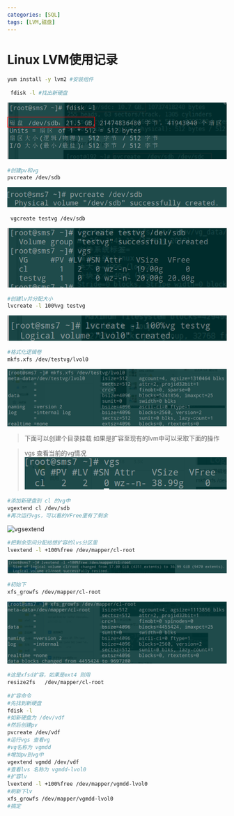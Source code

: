 ```yaml
---
categories: [SQL]
tags: [LVM,磁盘]
---
```



# Linux LVM使用记录

```bash
yum install -y lvm2 #安装组件
```



```bash
 fdisk -l #找出新硬盘
```
![fdisk -l](/upload/201706/lvm1.png)


```bash
#创建pv和vg
pvcreate /dev/sdb
```
![pvcreate](/upload/201706/lvm2.png)

```bash
 vgcreate testvg /dev/sdb
```
![vgcreate](/upload/201706/lvm3.png)

```bash
#创建lv并分配大小
lvcreate -l 100%vg testvg
```
![lvcreate](/upload/201706/lvm4.png)

```bash
#格式化逻辑卷
mkfs.xfs /dev/testvg/lvol0
```
![formartlv](/upload/201706/lvm5.png)

> 下面可以创建个目录挂载
如果是扩容至现有的lvm中可以采取下面的操作

> vgs 查看当前的vg情况
![vgsls](/upload/201706/lvm6.png)

```bash
#添加新硬盘到 cl 的vg中
vgextend cl /dev/sdb
#再次运行vgs，可以看的VFree里有了剩余
````
![vgsextend](/upload/201706/lvm7.png)
```bash
#把剩余空间分配给想扩容的lvs分区里
lvextend -l +100%free /dev/mapper/cl-root
```
![lvfree](/upload/201706/lvm8.png)

```bash
#初始下
xfs_growfs /dev/mapper/cl-root
```
![xfsinit](/upload/201706/lvm9.png)
```bash
#这是xfsd扩容，如果是ext4 则用 
resize2fs   /dev/mapper/cl-root
```

```bash
#扩容命令
#先找到新硬盘
fdisk -l
#如新硬盘为 /dev/vdf
#然后创建pv 
pvcreate /dev/vdf
#运行vgs 查看vg
#vg名称为 vgmdd
#增加pv到vg中
vgextend vgmdd /dev/vdf
#查看lvs 名称为 vgmdd-lvol0
#扩容lv
lvextend -l +100%free /dev/mapper/vgmdd-lvol0
#刷新下lv
xfs_growfs /dev/mapper/vgmdd-lvol0
#搞定
```